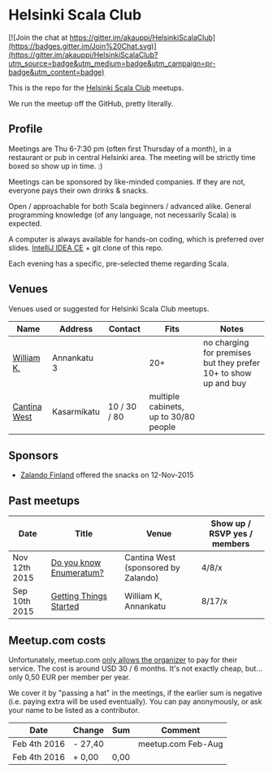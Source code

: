 # Helsinki Scala Club

[![Join the chat at https://gitter.im/akauppi/HelsinkiScalaClub](https://badges.gitter.im/Join%20Chat.svg)](https://gitter.im/akauppi/HelsinkiScalaClub?utm_source=badge&utm_medium=badge&utm_campaign=pr-badge&utm_content=badge)

This is the repo for the [Helsinki Scala Club](http://www.meetup.com/Scala-Helsinki/) meetups.

We run the meetup off the GitHub, pretty literally.

## Profile

Meetings are Thu 6-7:30 pm (often first Thursday of a month), in a restaurant or pub in central Helsinki area.
The meeting will be strictly time boxed so show up in time. :)

Meetings can be sponsored by like-minded companies. If they are not, everyone pays their own drinks & snacks.

Open / approachable for both Scala beginners / advanced alike. General programming knowledge (of any language, not
necessarily Scala) is expected.

A computer is always available for hands-on coding, which is preferred over slides. [IntelliJ IDEA CE](https://www.jetbrains.com/idea/download/) + git clone of this repo.

Each evening has a specific, pre-selected theme regarding Scala.

## Venues

Venues used or suggested for Helsinki Scala Club meetups.

| Name | Address | Contact | Fits | Notes |
| ---- | ------- | ------- | ---- | ----- |
| [William K.](http://www.raflaamo.fi/fi/helsinki/william-k-annankatu) | Annankatu 3 | | 20+ | no charging for premises but they prefer 10+ to show up and buy |
| [Cantina West](http://www.cantinawest.fi) | Kasarmikatu | 10 / 30 / 80 | multiple cabinets, up to 30/80 people |

## Sponsors

- [Zalando Finland](https://tech.zalando.com/locations/) offered the snacks on 12-Nov-2015

## Past meetups

| Date | Title | Venue | Show up / RSVP yes / members |
| ---- | ----- | ----- | ------------- |
| Nov 12th 2015 | [Do you know Enumeratum?](http://www.meetup.com/Scala-Helsinki/events/226315396/) | Cantina West (sponsored by Zalando) | 4/8/x |
| Sep 10th 2015 | [Getting Things Started](http://www.meetup.com/Scala-Helsinki/events/224405915/) | William K, Annankatu | 8/17/x |

## Meetup.com costs

Unfortunately, meetup.com [only allows the organizer](http://help.meetup.com/customer/portal/articles/913844) to pay for their service. The cost is around USD 30 / 6 months. It's not exactly cheap, but... only 0,50 EUR per member per year.

We cover it by "passing a hat" in the meetings, if the earlier sum is negative (i.e. paying extra will be used eventually). You can pay anonymously, or ask your name to be listed as a contributor.

<!-- Editor's note: keep the latest topmost AKa310116
-->

| Date | Change | Sum | Comment |
| ---- | ------ | --- | ------- |
| Feb 4th 2016 | - 27,40 | | meetup.com Feb-Aug |
| Feb 4th 2016 | + 0,00 | 0,00 | |

